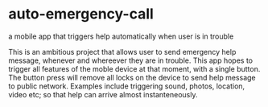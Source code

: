
# auto-emergency-call
a mobile app that triggers help automatically when user is in trouble

This is an ambitious project that allows user to send emergency help message, whenever and whereever they are in trouble. This app hopes to trigger all features of the moble device at that moment, with a single button. The button press will remove all locks on the device to send help message to public network. Examples include triggering sound, photos, location, video etc; so that help can arrive almost instanteneously. 
